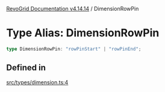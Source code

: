 [RevoGrid Documentation v4.14.14](README.md) / DimensionRowPin

# Type Alias: DimensionRowPin

```ts
type DimensionRowPin: "rowPinStart" | "rowPinEnd";
```

## Defined in

[src/types/dimension.ts:4](https://github.com/revolist/revogrid/blob/fdfe81f10fb07db00151f14190ac038aded766a8/src/types/dimension.ts#L4)
